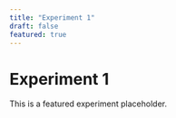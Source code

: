 ```yaml
---
title: "Experiment 1"
draft: false
featured: true
---
```

# Experiment 1
This is a featured experiment placeholder.
